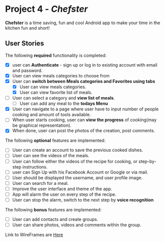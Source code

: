 # Project 4 - *Chefster*

**Chefster** is a time saving, fun and cool Android app to make your time in the kitchen fun and short!

## User Stories

The following **required** functionality is completed:
* [x] user can **Authenticate** - sign up or log in to existing account with email and password.
* [x] User can view meals categories to choose from
* [x] User can **switch between Meals categories and Favorites using tabs**
  * [x] User can view meals categories.
  * [x] User can view favorite list of meals.
* [ ] User can select a category and **view list of meals**.
  * [ ] User can add any meal to the **todays Menu**
* [x] User can navigate to a page where user have to input number of people cooking and amount of tools available.
* [ ] When user starts cooking, user can **view the progress** of cooking(may be graphical representation).
* [x] When done, user can post the photos of the creation, post comments.

The following **optional** features are implemented:

* [ ] User can create an account to save the previous cooked dishes.
* [ ] User can see the videos of the meals.
* [ ] User can follow either the videos of the recipe for cooking, or step-by-step instructions. 
* [ ] user can Sign Up with his Facebook Account or Google or via mail.
* [ ] User should be displayed the username, and user profile image.
* [ ] User can search for a meal.
* [ ] Improve the user interface and theme of the app.
* [ ] App will alarm the user on every step of the recipe. 
* [ ] User can stop the alarm, switch to the next step by **voice recognition**

The following **bonus** features are implemented:

* [ ] User can add contacts and create groups.
* [ ] User can share photos, videos and comments within the group. 

Link to WireFrames are [Here](https://github.com/Chefster/android/blob/master/wireframes.pdf)
